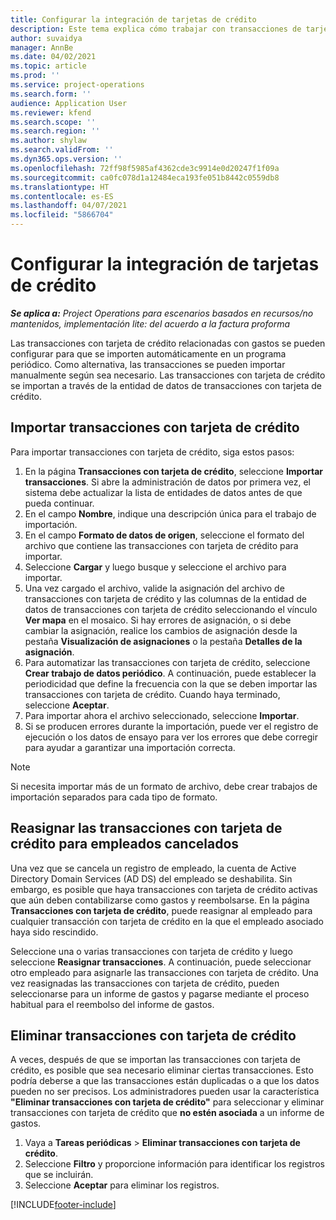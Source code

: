 ```yaml
---
title: Configurar la integración de tarjetas de crédito
description: Este tema explica cómo trabajar con transacciones de tarjetas de crédito relacionadas con gastos.
author: suvaidya
manager: AnnBe
ms.date: 04/02/2021
ms.topic: article
ms.prod: ''
ms.service: project-operations
ms.search.form: ''
audience: Application User
ms.reviewer: kfend
ms.search.scope: ''
ms.search.region: ''
ms.author: shylaw
ms.search.validFrom: ''
ms.dyn365.ops.version: ''
ms.openlocfilehash: 72ff98f5985af4362cde3c9914e0d20247f1f09a
ms.sourcegitcommit: ca0fc078d1a12484eca193fe051b8442c0559db8
ms.translationtype: HT
ms.contentlocale: es-ES
ms.lasthandoff: 04/07/2021
ms.locfileid: "5866704"
---
```

# <a name="set-up-credit-card-integration"></a>Configurar la integración de tarjetas de crédito

_**Se aplica a:** Project Operations para escenarios basados en recursos/no mantenidos, implementación lite: del acuerdo a la factura proforma_

Las transacciones con tarjeta de crédito relacionadas con gastos se pueden configurar para que se importen automáticamente en un programa periódico. Como alternativa, las transacciones se pueden importar manualmente según sea necesario. Las transacciones con tarjeta de crédito se importan a través de la entidad de datos de transacciones con tarjeta de crédito.

## <a name="import-credit-card-transactions"></a>Importar transacciones con tarjeta de crédito

Para importar transacciones con tarjeta de crédito, siga estos pasos:

1. En la página **Transacciones con tarjeta de crédito**, seleccione **Importar transacciones**. Si abre la administración de datos por primera vez, el sistema debe actualizar la lista de entidades de datos antes de que pueda continuar.
2. En el campo **Nombre**, indique una descripción única para el trabajo de importación.
3. En el campo **Formato de datos de origen**, seleccione el formato del archivo que contiene las transacciones con tarjeta de crédito para importar.
4. Seleccione **Cargar** y luego busque y seleccione el archivo para importar.
5. Una vez cargado el archivo, valide la asignación del archivo de transacciones con tarjeta de crédito y las columnas de la entidad de datos de transacciones con tarjeta de crédito seleccionando el vínculo **Ver mapa** en el mosaico. Si hay errores de asignación, o si debe cambiar la asignación, realice los cambios de asignación desde la pestaña **Visualización de asignaciones** o la pestaña **Detalles de la asignación**.
6. Para automatizar las transacciones con tarjeta de crédito, seleccione **Crear trabajo de datos periódico**. A continuación, puede establecer la periodicidad que define la frecuencia con la que se deben importar las transacciones con tarjeta de crédito. Cuando haya terminado, seleccione **Aceptar**.
7. Para importar ahora el archivo seleccionado, seleccione **Importar**.
8. Si se producen errores durante la importación, puede ver el registro de ejecución o los datos de ensayo para ver los errores que debe corregir para ayudar a garantizar una importación correcta.

> [!NOTE]
> Si necesita importar más de un formato de archivo, debe crear trabajos de importación separados para cada tipo de formato.

## <a name="reassign-the-credit-card-transactions-for-terminated-employees"></a>Reasignar las transacciones con tarjeta de crédito para empleados cancelados

Una vez que se cancela un registro de empleado, la cuenta de Active Directory Domain Services (AD DS) del empleado se deshabilita. Sin embargo, es posible que haya transacciones con tarjeta de crédito activas que aún deben contabilizarse como gastos y reembolsarse. En la página **Transacciones con tarjeta de crédito**, puede reasignar al empleado para cualquier transacción con tarjeta de crédito en la que el empleado asociado haya sido rescindido.

Seleccione una o varias transacciones con tarjeta de crédito y luego seleccione **Reasignar transacciones**. A continuación, puede seleccionar otro empleado para asignarle las transacciones con tarjeta de crédito. Una vez reasignadas las transacciones con tarjeta de crédito, pueden seleccionarse para un informe de gastos y pagarse mediante el proceso habitual para el reembolso del informe de gastos.

## <a name="delete-credit-card-transactions"></a>Eliminar transacciones con tarjeta de crédito 

A veces, después de que se importan las transacciones con tarjeta de crédito, es posible que sea necesario eliminar ciertas transacciones. Esto podría deberse a que las transacciones están duplicadas o a que los datos pueden no ser precisos. Los administradores pueden usar la característica **"Eliminar transacciones con tarjeta de crédito"** para seleccionar y eliminar transacciones con tarjeta de crédito que **no estén asociada** a un informe de gastos. 

1. Vaya a **Tareas periódicas** > **Eliminar transacciones con tarjeta de crédito**.
2. Seleccione **Filtro** y proporcione información para identificar los registros que se incluirán.
3. Seleccione **Aceptar** para eliminar los registros. 

[!INCLUDE[footer-include](../includes/footer-banner.md)]
